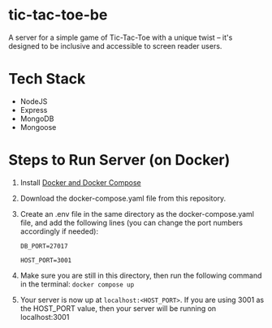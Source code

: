 # tic-tac-toe-be
A server for a simple game of Tic-Tac-Toe with a unique twist – it's designed to be inclusive and accessible to screen reader users.

# Tech Stack
- NodeJS
- Express
- MongoDB
- Mongoose

# Steps to Run Server (on Docker)
1. Install [Docker and Docker Compose](https://docs.docker.com/get-docker/)
2. Download the docker-compose.yaml file from this repository.
3. Create an .env file in the same directory as the docker-compose.yaml file, and add the following lines (you can change the port numbers accordingly if needed):

   `DB_PORT=27017`
   
   `HOST_PORT=3001`
5. Make sure you are still in this directory, then run the following command in the terminal: `docker compose up`
6. Your server is now up at `localhost:<HOST_PORT>`. If you are using 3001 as the HOST_PORT value, then your server will be running on localhost:3001
